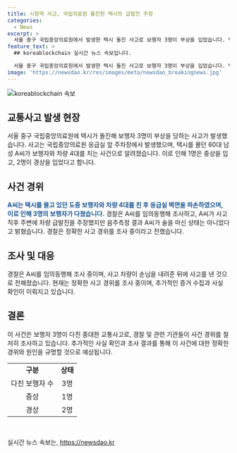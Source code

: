 ```yaml
---
title: 시청역 사고, 국립의료원 돌진한 택시의 급발진 주장
categories:
  - News
excerpt: >
  서울 중구 국립중앙의료원에서 발생한 택시 돌진 사고로 보행자 3명이 부상을 입었습니다. 택시 운전자는 보행자와 차량 4대를 친 후 응급실 벽면도 파손시켰습니다. 경찰은 운전자를 조사 중이며 음주는 확인되지 않았지만, 사고 경위를 조사 중이라고 밝혔습니다.
feature_text: >
  ## koreablockchain 실시간 뉴스 속보입니다.

  서울 중구 국립중앙의료원에서 발생한 택시 돌진 사고로 보행자 3명이 부상을 입었습니다. 택시 운전자는 보행자와 차량 4대를 친 후 응급실 벽면도 파손시켰습니다. 경찰은 운전자를 조사 중이며 음주는 확인되지 않았지만, 사고 경위를 조사 중이라고 밝혔습니다.
image: 'https://newsdao.kr/res/images/meta/newsdao_breakingnews.jpg'
---
```


<p><img src="https://newsdao.kr/res/images/meta/newsdao_breakingnews.jpg" alt="koreablockchain 속보" /></p>

<h2 data-ke-size="size26">교통사고 발생 현장</h2>

<p data-ke-size="size16">서울 중구 국립중앙의료원에 택시가 돌진해 보행자 3명이 부상을 당하는 사고가 발생했습니다. 사고는 국립중앙의료원 응급실 앞 주차장에서 발생했으며, 택시를 몰던 60대 남성 A씨가 보행자와 차량 4대를 치는 사건으로 알려졌습니다. 이로 인해 1명은 중상을 입고, 2명이 경상을 입었다고 합니다.</p>

<h2 data-ke-size="size26">사건 경위</h2>

<p data-ke-size="size16"><b><span style="color: #1a5490;">A씨는 택시를 몰고 있던 도중 보행자와 차량 4대를 친 후 응급실 벽면을 파손하였으며, 이로 인해 3명의 보행자가 다쳤습니다.</span></b> 경찰은 A씨를 임의동행해 조사하고, A씨가 사고 직후 주변에 차량 급발진을 주장했지만 음주측정 결과 A씨가 술을 마신 상태는 아니었다고 밝혔습니다. 경찰은 정확한 사고 경위를 조사 중이라고 전했습니다.</p>

<h2 data-ke-size="size26">조사 및 대응</h2>

<p data-ke-size="size16">경찰은 A씨를 임의동행해 조사 중이며, 사고 차량이 손님을 내려준 뒤에 사고를 낸 것으로 전해졌습니다. 현재는 정확한 사고 경위를 조사 중이며, 추가적인 증거 수집과 사실 확인이 이뤄지고 있습니다.</p>

<h2 data-ke-size="size26">결론</h2>

<p data-ke-size="size16">이 사건은 보행자 3명이 다친 중대한 교통사고로, 경찰 및 관련 기관들이 사건 경위를 철저히 조사하고 있습니다. 추가적인 사실 확인과 조사 결과를 통해 이 사건에 대한 정확한 경위와 원인을 규명할 것으로 예상됩니다.</p>

<table>
   <tbody>
      <tr>
         <td style="text-align: center; height: 17px;"><b>구분</b></td>
         <td style="text-align: center; height: 17px;"><b>상태</b></td>
      </tr>
      <tr>
         <td style="text-align: center; height: 17px;">다친 보행자 수</td>
         <td style="text-align: center; height: 17px;">3명</td>
      </tr>
      <tr>
         <td style="text-align: center; height: 17px;">중상</td>
         <td style="text-align: center; height: 17px;">1명</td>
      </tr>
      <tr>
         <td style="text-align: center; height: 17px;">경상</td>
         <td style="text-align: center; height: 17px;">2명</td>
      </tr>
   </tbody>
</table>

<p data-ke-size="size16">&nbsp;</p>
실시간 뉴스 속보는, <a href="https://newsdao.kr" rel="dofollow">https://newsdao.kr</a>


